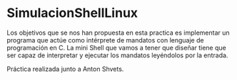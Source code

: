 # SimulacionShellLinux
Los objetivos que se nos han propuesta en esta practica es implementar un programa que actúe como intérprete de mandatos con lenguaje de programación en C. La mini Shell que vamos a tener que diseñar tiene que ser capaz de interpretar y ejecutar los mandatos leyéndolos por la entrada.


Práctica realizada junto a Anton Shvets.
